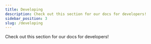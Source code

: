 ```yaml
---
title: Developing
description: Check out this section for our docs for developers!
sidebar_position: 3
slug: /developing
---
```


Check out this section for our docs for developers!
